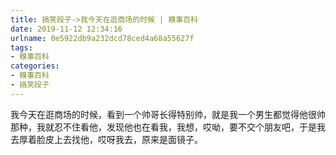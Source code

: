 ```yaml
---
title: 搞笑段子->我今天在逛商场的时候 | 糗事百科
date: 2019-11-12 12:34:16
urlname: 0e5922db9a232dcd78ced4a68a55627f
tags: 
- 糗事百科
categories:
- 糗事百科
- 搞笑段子
---
```

我今天在逛商场的时候，看到一个帅哥长得特别帅，就是我一个男生都觉得他很帅那种，我就忍不住看他，发现他也在看我，我想，哎呦，要不交个朋友吧，于是我去厚着脸皮上去找他，哎呀我去，原来是面镜子。


